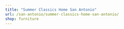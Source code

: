 ```yaml
---
title: "Summer Classics Home San Antonio"
url: /san-antonio/summer-classics-home-san-antonio/
shop: furniture
---
```

